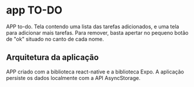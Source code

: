 # app TO-DO
APP to-do. Tela contendo uma lista das tarefas adicionados, e uma tela para adicionar mais tarefas. Para remover, basta apertar no pequeno botão de "ok" situado no canto de cada nome. 

## Arquitetura da aplicação
APP criado com a biblioteca react-native e a biblioteca Expo. A aplicação persiste os dados localmente com a API AsyncStorage. 
